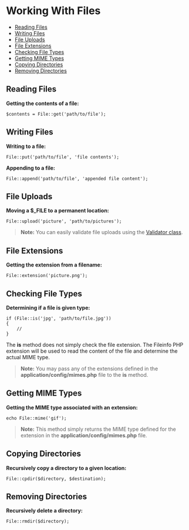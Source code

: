 # Working With Files

- [Reading Files](#get)
- [Writing Files](#put)
- [File Uploads](#upload)
- [File Extensions](#ext)
- [Checking File Types](#is)
- [Getting MIME Types](#mime)
- [Copying Directories](#cpdir)
- [Removing Directories](#rmdir)

<a name="get"></a>
## Reading Files

**Getting the contents of a file:**

	$contents = File::get('path/to/file');

<a name="put"></a>
## Writing Files

**Writing to a file:**

	File::put('path/to/file', 'file contents');

**Appending to a file:**

	File::append('path/to/file', 'appended file content');

<a name="upload"></a>
## File Uploads

**Moving a $_FILE to a permanent location:**

	File::upload('picture', 'path/to/pictures');

> **Note:** You can easily validate file uploads using the [Validator class](/docs/validation).

<a name="ext"></a>
## File Extensions

**Getting the extension from a filename:**

	File::extension('picture.png');

<a name="is"></a>
## Checking File Types

**Determining if a file is given type:**

	if (File::is('jpg', 'path/to/file.jpg'))
	{
		//
	}

The **is** method does not simply check the file extension. The Fileinfo PHP extension will be used to read the content of the file and determine the actual MIME type.

> **Note:** You may pass any of the extensions defined in the **application/config/mimes.php** file to the **is** method.

<a name="mime"></a>
## Getting MIME Types

**Getting the MIME type associated with an extension:**

	echo File::mime('gif');

> **Note:** This method simply returns the MIME type defined for the extension in the **application/config/mimes.php** file.

<a name="cpdir"></a>
## Copying Directories

**Recursively copy a directory to a given location:**

	File::cpdir($directory, $destination);

<a name="rmdir"></a>
## Removing Directories

**Recursively delete a directory:**

	File::rmdir($directory);